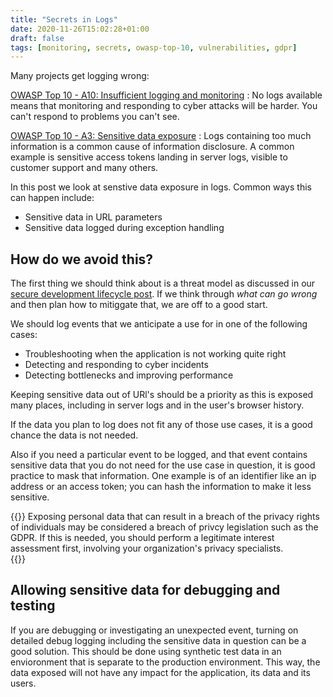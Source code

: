 ```yaml
---
title: "Secrets in Logs"
date: 2020-11-26T15:02:28+01:00
draft: false
tags: [monitoring, secrets, owasp-top-10, vulnerabilities, gdpr]
---
```

Many projects get logging wrong: 

[OWASP Top 10 - A10: Insufficient logging and monitoring](https://owasp.org/www-project-top-ten/2017/A10_2017-Insufficient_Logging%2526Monitoring)
: No logs available means that monitoring and responding to cyber attacks will be harder. You can't 
respond to problems you can't see. 

[OWASP Top 10 - A3: Sensitive data exposure](https://owasp.org/www-project-top-ten/2017/A3_2017-Sensitive_Data_Exposure)
: Logs containing too much information is a common cause of information disclosure. A common example
is sensitive access tokens landing in server logs, visible to customer support and many others. 

In this post we look at senstive data exposure in logs. Common ways this can happen include: 

- Sensitive data in URL parameters
- Sensitive data logged during exception handling

## How do we avoid this? 
The first thing we should think about is a threat model as discussed in our 
[secure development lifecycle post](../devlifecycle). 
If we think through *what can go wrong* and then plan how to mitiggate that, we are off to a good start. 

We should log events that we anticipate a use for in one of the following cases: 

- Troubleshooting when the application is not working quite right
- Detecting and responding to cyber incidents
- Detecting bottlenecks and improving performance

Keeping sensitive data out of URl's should be a priority as this is exposed many places, including 
in server logs and in the user's browser history. 

If the data you plan to log does not fit any of those use cases, it is a good chance the data is 
not needed. 

Also if you need a particular event to be logged, and that event contains sensitive data that you do 
not need for the use case in question, it is good practice to mask that information. One example 
is of an identifier like an ip address or an access token; you can hash the information to make it 
less sensitive. 

{{<warning>}}
Exposing personal data that can result in a breach of the privacy rights of individuals may be 
considered a breach of privcy legislation such as the GDPR. If this is needed, you should perform 
a legitimate interest assessment first, involving your organization's privacy specialists.  
{{</warning>}}

## Allowing sensitive data for debugging and testing
If you are debugging or investigating an unexpected event, turning on detailed debug logging 
including the sensitive data in question can be a good solution. This should be done using 
synthetic test data in an envioronment that is separate to the production environment. This way, 
the data exposed will not have any impact for the application, its data and its users. 